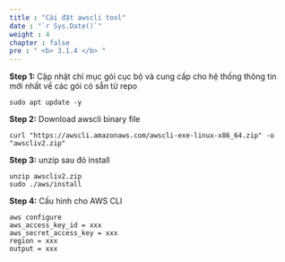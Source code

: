 ```yaml
---
title : "Cài đặt awscli tool"
date : "`r Sys.Date()`"
weight : 4
chapter : false
pre : " <b> 3.1.4 </b> "
---
```


**Step 1:**  Cập nhật chỉ mục gói cục bộ và cung cấp cho hệ thống thông tin mới nhất về các gói có sẵn từ repo 

    sudo apt update -y 


**Step 2:** Download awscli binary file 

    curl "https://awscli.amazonaws.com/awscli-exe-linux-x86_64.zip" -o "awscliv2.zip"


**Step 3:** unzip sau đó install 

    unzip awscliv2.zip
    sudo ./aws/install


**Step 4:** Cấu hình cho AWS CLI 

    aws configure
    aws_access_key_id = xxx
    aws_secret_access_key = xxx
    region = xxx
    output = xxx


